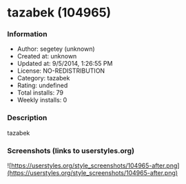 # tazabek (104965)

### Information
- Author: segetey (unknown)
- Created at: unknown
- Updated at: 9/5/2014, 1:26:55 PM
- License: NO-REDISTRIBUTION
- Category: tazabek
- Rating: undefined
- Total installs: 79
- Weekly installs: 0


### Description
tazabek


### Screenshots (links to userstyles.org)
![https://userstyles.org/style_screenshots/104965-after.png](https://userstyles.org/style_screenshots/104965-after.png)


